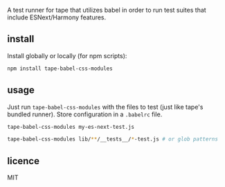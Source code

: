 A test runner for tape that utilizes babel in order to run test suites that include ESNext/Harmony features.

## install

Install globally or locally (for npm scripts):

```sh
npm install tape-babel-css-modules
```

## usage

Just run `tape-babel-css-modules` with the files to test (just like tape's bundled runner).  Store configuration in a `.babelrc` file.

```sh
tape-babel-css-modules my-es-next-test.js

tape-babel-css-modules lib/**/__tests__/*-test.js # or glob patterns
```

## licence

MIT
